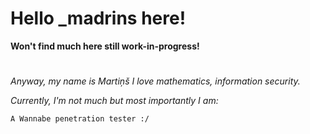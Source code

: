 # Hello _madrins here!
**Won't find much here still work-in-progress!**
# 
*Anyway, my name is Martiņš I love mathematics, information security.*

*Currently, I'm not much but most importantly I am:*


`A Wannabe penetration tester :/`
